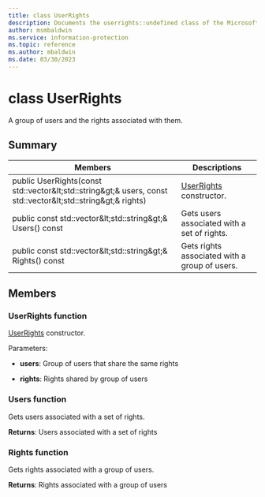 ```yaml
---
title: class UserRights 
description: Documents the userrights::undefined class of the Microsoft Information Protection (MIP) SDK.
author: msmbaldwin
ms.service: information-protection
ms.topic: reference
ms.author: mbaldwin
ms.date: 03/30/2023
---
```


# class UserRights 
A group of users and the rights associated with them.
  
## Summary
 Members                        | Descriptions                                
--------------------------------|---------------------------------------------
public UserRights(const std::vector\&lt;std::string\&gt;& users, const std::vector\&lt;std::string\&gt;& rights)  |  [UserRights](undefined) constructor.
public const std::vector\&lt;std::string\&gt;& Users() const  |  Gets users associated with a set of rights.
public const std::vector\&lt;std::string\&gt;& Rights() const  |  Gets rights associated with a group of users.
  
## Members
  
### UserRights function
[UserRights](undefined) constructor.

Parameters:  
* **users**: Group of users that share the same rights 


* **rights**: Rights shared by group of users


  
### Users function
Gets users associated with a set of rights.

  
**Returns**: Users associated with a set of rights
  
### Rights function
Gets rights associated with a group of users.

  
**Returns**: Rights associated with a group of users